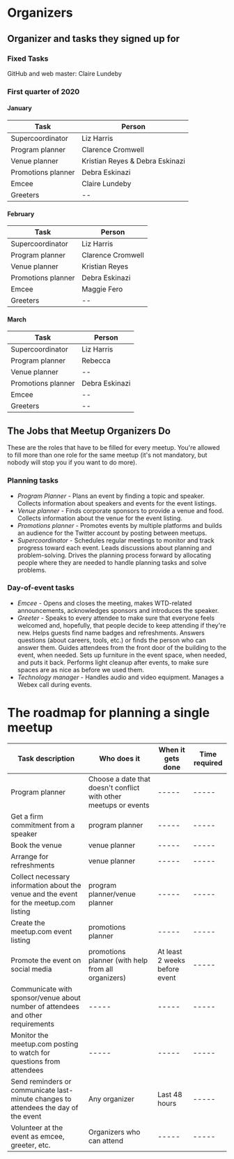 # Organizers

## Organizer and tasks they signed up for

### Fixed Tasks

GitHub and web master: Claire Lundeby

### First quarter of 2020

#### January

| Task | Person |
|--|--|
|Supercoordinator|Liz Harris|
|Program planner|Clarence Cromwell |
|Venue planner|Kristian Reyes & Debra Eskinazi |
|Promotions planner |Debra Eskinazi|
|Emcee|Claire Lundeby|
|Greeters|--|

#### February

| Task | Person |
|--|--|
|Supercoordinator|Liz Harris|
|Program planner|Clarence Cromwell|
|Venue planner|Kristian Reyes|
|Promotions planner |Debra Eskinazi|
|Emcee|Maggie Fero|
|Greeters|--|

#### March

| Task | Person |
|--|--|
|Supercoordinator|Liz Harris|
|Program planner|Rebecca |
|Venue planner|--|
|Promotions planner |Debra Eskinazi|
|Emcee|--|
|Greeters|--|

## The Jobs that Meetup Organizers Do

These are the roles that have to be filled for every meetup. You're allowed to fill more than one role for the same meetup (it's not mandatory, but nobody will stop you if you want to do more).


### Planning tasks

* *Program Planner* - Plans an event by finding a topic and speaker. Collects information about speakers and events for the event listings.
* *Venue planner* - Finds corporate sponsors to provide a venue and food. Collects information about the venue for the event listing.
* *Promotions planner* - Promotes events by multiple platforms and builds an audience for the Twitter account by posting between meetups.
* *Supercoordinator* - Schedules regular meetings to monitor and track progress toward each event. Leads discussions about planning and problem-solving. Drives the planning process forward by allocating people where they are needed to handle planning tasks and solve problems.

### Day-of-event tasks

* *Emcee* - Opens and closes the meeting, makes WTD-related announcements, acknowledges sponsors and introduces the speaker.
* *Greeter* - Speaks to every attendee to make sure that everyone feels welcomed and, hopefully, that people decide to keep attending if they're new. Helps guests find name badges and refreshments. Answers questions (about careers, tools, etc.) or finds the person who can answer them. Guides attendees from the front door of the building to the event, when needed. Sets up furniture in the event space, when needed, and puts it back. Performs light cleanup after events, to make sure spaces are as nice as before we used them.
* *Technology manager* - Handles audio and video equipment. Manages a Webex call during events.

# The roadmap for planning a single meetup

|Task description | Who does it | When it gets done | Time required |
|---------- | ----- | -----| ----- |
Program planner| Choose a date that doesn't conflict with other meetups or events  | ----- | ----- | ----- |
| Get a firm commitment from a speaker  | program planner | ----- | ----- |
| Book the venue  | venue planner | ----- | ----- |
| Arrange for refreshments  | venue planner | ----- | ----- |
| Collect necessary information about the venue and the event for the meetup.com listing  | program planner/venue planner | ----- | ----- |
| Create the meetup.com event listing  | promotions planner | ----- | ----- |
| Promote the event on social media  | promotions planner (with help from all organizers)| At least 2 weeks before event | ----- |
| Communicate with sponsor/venue about number of attendees and other requirements  | ----- | ----- | ----- |
| Monitor the meetup.com posting to watch for questions from attendees  | ----- | ----- | ----- |
| Send reminders or communicate last-minute changes to attendees the day of the event  | Any organizer | Last 48 hours | ----- |
| Volunteer at the event as emcee, greeter, etc.  | Organizers who can attend | ----- | ----- |
